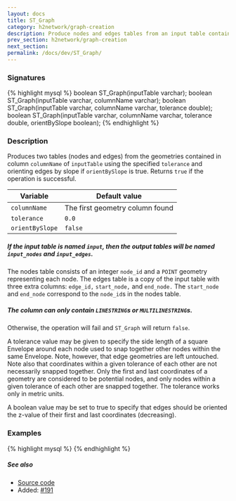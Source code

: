 ```yaml
---
layout: docs
title: ST_Graph
category: h2network/graph-creation
description: Produce nodes and edges tables from an input table containing <code>(MULTI)LINESTRINGS</code>
prev_section: h2network/graph-creation
next_section:
permalink: /docs/dev/ST_Graph/
---
```


### Signatures

{% highlight mysql %}
boolean ST_Graph(inputTable varchar);
boolean ST_Graph(inputTable varchar, columnName varchar);
boolean ST_Graph(inputTable varchar, columnName varchar,
                 tolerance double);
boolean ST_Graph(inputTable varchar, columnName varchar,
                 tolerance double, orientBySlope boolean);
{% endhighlight %}

### Description

Produces two tables (nodes and edges) from the geometries contained in column
`columnName` of `inputTable` using the specified `tolerance` and orienting
edges by slope if `orientBySlope` is true. Returns `true` if the operation
is successful.

| Variable | Default value |
| - | - |
| `columnName` | The first geometry column found |
| `tolerance` | `0.0` |
| `orientBySlope` | `false` |

<div class="note">
  <h5>If the input table is named <code>input</code>, then the output tables
  will be named <code>input_nodes</code> and <code>input_edges</code>.</h5>
  <p>The nodes table consists of an integer <code>node_id</code> and a
  <code>POINT</code> geometry representing each node. The edges table is a copy
  of the input table with three extra columns: <code>edge_id,</code>
  <code>start_node,</code> and <code>end_node.</code> The
  <code>start_node</code> and <code>end_node</code> correspond to the
  <code>node_id</code>s in the nodes table.</p>
</div>

<div class="note warning">
  <h5>The column can only contain <code>LINESTRING</code>s or <code>MULTILINESTRING</code>s.</h5>
  <p>Otherwise, the operation will fail and <code>ST_Graph</code> will return <code>false</code>.</p>
</div>

A tolerance value may be given to specify the side length of a square Envelope
around each node used to snap together other nodes within the same Envelope.
Note, however, that edge geometries are left untouched.  Note also that
coordinates within a given tolerance of each other are not necessarily snapped
together. Only the first and last coordinates of a geometry are considered to
be potential nodes, and only nodes within a given tolerance of each other are
snapped together. The tolerance works only in metric units.

A boolean value may be set to true to specify that edges should be oriented the
z-value of their first and last coordinates (decreasing).

### Examples

{% highlight mysql %}
{% endhighlight %}

##### See also

* <a href="https://github.com/irstv/H2GIS/blob/master/h2network/src/main/java/org/h2gis/network/graph_creator/ST_Graph.java" target="_blank">Source code</a>
* Added: <a href="https://github.com/irstv/H2GIS/pull/191" target="_blank">#191</a>
